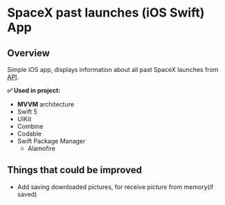 # SpaceX past launches (iOS Swift) App

## Overview
Simple iOS app, displays information about all past SpaceX launches from [API](https://github.com/r-spacex/SpaceX-API).

**✅ Used in project:**
- **MVVM** architecture
- Swift 5
- UIKit
- Combine
- Codable
- Swift Package Manager
  - Alamofire

## Things that could be improved
- Add saving downloaded pictures, for receive picture from memory(if saved)
